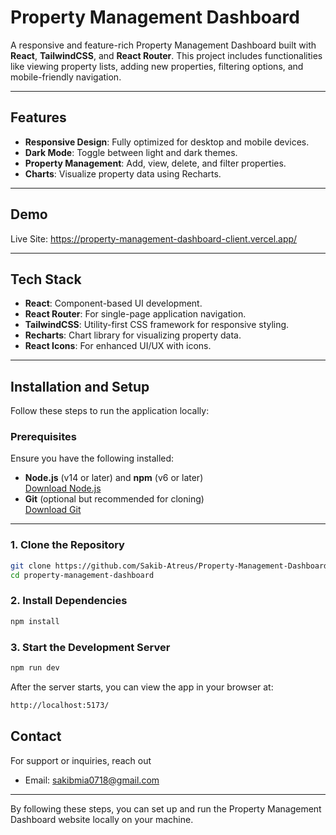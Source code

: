 # **Property Management Dashboard**

A responsive and feature-rich Property Management Dashboard built with **React**, **TailwindCSS**, and **React Router**. This project includes functionalities like viewing property lists, adding new properties, filtering options, and mobile-friendly navigation.

---

## **Features**

- **Responsive Design**: Fully optimized for desktop and mobile devices.
- **Dark Mode**: Toggle between light and dark themes.
- **Property Management**: Add, view, delete, and filter properties.
- **Charts**: Visualize property data using Recharts.

---

## **Demo**

Live Site: https://property-management-dashboard-client.vercel.app/

---

## **Tech Stack**

- **React**: Component-based UI development.
- **React Router**: For single-page application navigation.
- **TailwindCSS**: Utility-first CSS framework for responsive styling.
- **Recharts**: Chart library for visualizing property data.
- **React Icons**: For enhanced UI/UX with icons.

---

## **Installation and Setup**

Follow these steps to run the application locally:

### **Prerequisites**

Ensure you have the following installed:

- **Node.js** (v14 or later) and **npm** (v6 or later)  
  [Download Node.js](https://nodejs.org/)
- **Git** (optional but recommended for cloning)  
  [Download Git](https://git-scm.com/)

---

### **1. Clone the Repository**

````bash
git clone https://github.com/Sakib-Atreus/Property-Management-Dashboard
cd property-management-dashboard
````

### **2. Install Dependencies**
```bash
npm install
```

### **3. Start the Development Server**
```bash
npm run dev
```

After the server starts, you can view the app in your browser at:
```bash
http://localhost:5173/
```


## **Contact**
For support or inquiries, reach out
- Email: sakibmia0718@gmail.com


---

By following these steps, you can set up and run the Property Management Dashboard website locally on your machine.

